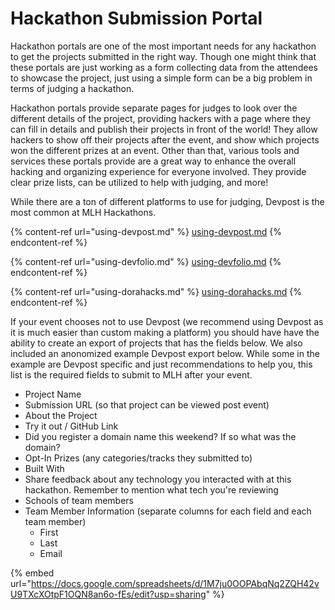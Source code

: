 # Hackathon Submission Portal

Hackathon portals are one of the most important needs for any hackathon to get the projects submitted in the right way. Though one might think that these portals are just working as a form collecting data from the attendees to showcase the project, just using a simple form can be a big problem in terms of judging a hackathon.

Hackathon portals provide separate pages for judges to look over the different details of the project, providing hackers with a page where they can fill in details and publish their projects in front of the world! They allow hackers to show off their projects after the event, and show which projects won the different prizes at an event. Other than that, various tools and services these portals provide are a great way to enhance the overall hacking and organizing experience for everyone involved. They provide clear prize lists, can be utilized to help with judging, and more!

While there are a ton of different platforms to use for judging, Devpost is the most common at MLH Hackathons.

{% content-ref url="using-devpost.md" %}
[using-devpost.md](using-devpost.md)
{% endcontent-ref %}

{% content-ref url="using-devfolio.md" %}
[using-devfolio.md](using-devfolio.md)
{% endcontent-ref %}

{% content-ref url="using-dorahacks.md" %}
[using-dorahacks.md](using-dorahacks.md)
{% endcontent-ref %}

If your event chooses not to use Devpost (we recommend using Devpost as it is much easier than custom making a platform) you should have have the ability to create an export of projects that has the fields below. We also included an anonomized example Devpost export below. While some in the example are Devpost specific and just recommendations to help you, this list is the required fields to submit to MLH after your event.&#x20;

* Project Name
* Submission URL (so that project can be viewed post event)
* About the Project
* Try it out / GitHub Link
* Did you register a domain name this weekend? If so what was the domain?
* Opt-In Prizes (any categories/tracks they submitted to)
* Built With
* Share feedback about any technology you interacted with at this hackathon. Remember to mention what tech you're reviewing
* Schools of team members
* Team Member Information (separate columns for each field and each team member)
  * First
  * Last
  * Email

{% embed url="https://docs.google.com/spreadsheets/d/1M7ju0OOPAbqNq2ZQH42vU9TXcXOtpF1OQN8an6o-fEs/edit?usp=sharing" %}
